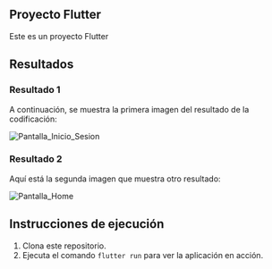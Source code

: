 ## Proyecto Flutter

Este es un proyecto Flutter

## Resultados

### Resultado 1
A continuación, se muestra la primera imagen del resultado de la codificación:

![Pantalla_Inicio_Sesion](https://github.com/user-attachments/assets/413ea1a6-fb55-44a2-a395-f31746a401aa)

### Resultado 2
Aquí está la segunda imagen que muestra otro resultado:

![Pantalla_Home](https://github.com/user-attachments/assets/cabd4046-4c77-41d9-a44a-e9e5b43fe259)


## Instrucciones de ejecución

1. Clona este repositorio.
2. Ejecuta el comando `flutter run` para ver la aplicación en acción.
